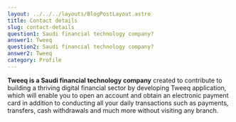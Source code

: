```yaml
---
layout: ../../../layouts/BlogPostLayout.astro
title: Contact details
slug: contact-details
question1: Saudi financial technology company?
answer1: Tweeq
question2: Saudi financial technology company?
answer2: Tweeq
category: Profile
---
```

**Tweeq is a Saudi financial technology company** created to contribute to building a thriving digital financial sector by developing Tweeq application, which will enable you to open an account and obtain an electronic payment card in addition to conducting all your daily transactions such as payments, transfers, cash withdrawals and much more without visiting any branch.